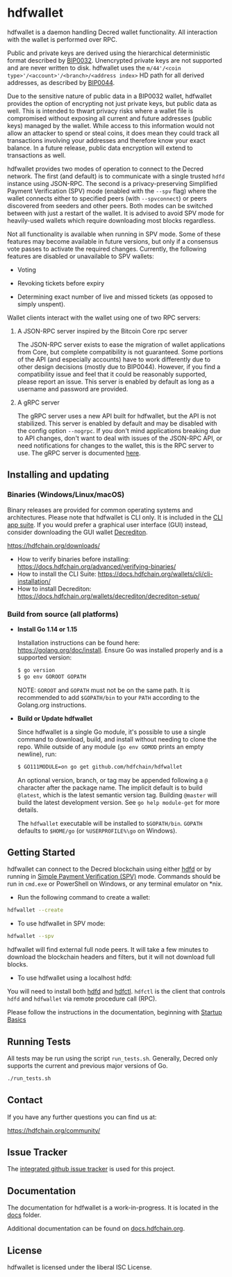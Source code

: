 hdfwallet
=========

hdfwallet is a daemon handling Decred wallet functionality.  All interaction
with the wallet is performed over RPC.

Public and private keys are derived using the hierarchical
deterministic format described by
[BIP0032](https://github.com/bitcoin/bips/blob/master/bip-0032.mediawiki).
Unencrypted private keys are not supported and are never written to
disk.  hdfwallet uses the
`m/44'/<coin type>'/<account>'/<branch>/<address index>`
HD path for all derived addresses, as described by
[BIP0044](https://github.com/bitcoin/bips/blob/master/bip-0044.mediawiki).

Due to the sensitive nature of public data in a BIP0032 wallet,
hdfwallet provides the option of encrypting not just private keys, but
public data as well.  This is intended to thwart privacy risks where a
wallet file is compromised without exposing all current and future
addresses (public keys) managed by the wallet. While access to this
information would not allow an attacker to spend or steal coins, it
does mean they could track all transactions involving your addresses
and therefore know your exact balance.  In a future release, public data
encryption will extend to transactions as well.

hdfwallet provides two modes of operation to connect to the Decred
network.  The first (and default) is to communicate with a single
trusted `hdfd` instance using JSON-RPC.  The second is a
privacy-preserving Simplified Payment Verification (SPV) mode (enabled
with the `--spv` flag) where the wallet connects either to specified
peers (with `--spvconnect`) or peers discovered from seeders and other
peers. Both modes can be switched between with just a restart of the
wallet.  It is advised to avoid SPV mode for heavily-used wallets
which require downloading most blocks regardless.

Not all functionality is available when running in SPV mode.  Some of
these features may become available in future versions, but only if a
consensus vote passes to activate the required changes.  Currently,
the following features are disabled or unavailable to SPV wallets:

  * Voting

  * Revoking tickets before expiry

  * Determining exact number of live and missed tickets (as opposed to
    simply unspent).

Wallet clients interact with the wallet using one of two RPC servers:

  1. A JSON-RPC server inspired by the Bitcoin Core rpc server

     The JSON-RPC server exists to ease the migration of wallet applications
     from Core, but complete compatibility is not guaranteed.  Some portions of
     the API (and especially accounts) have to work differently due to other
     design decisions (mostly due to BIP0044).  However, if you find a
     compatibility issue and feel that it could be reasonably supported, please
     report an issue.  This server is enabled by default as long as a username
     and password are provided.

  2. A gRPC server

     The gRPC server uses a new API built for hdfwallet, but the API is not
     stabilized.  This server is enabled by default and may be disabled with
     the config option `--nogrpc`.  If you don't mind applications breaking
     due to API changes, don't want to deal with issues of the JSON-RPC API, or
     need notifications for changes to the wallet, this is the RPC server to
     use. The gRPC server is documented [here](./rpc/documentation/README.md).

## Installing and updating

### Binaries (Windows/Linux/macOS)

Binary releases are provided for common operating systems and architectures.
Please note that hdfwallet is CLI only. It is included in the
[CLI app suite](https://github.com/hdfchain/hdfchain-release/releases/tag/v1.5.1).
If you would prefer a graphical user interface (GUI) instead, consider
downloading the GUI wallet [Decrediton](https://github.com/hdfchain/decrediton).

https://hdfchain.org/downloads/

* How to verify binaries before installing: https://docs.hdfchain.org/advanced/verifying-binaries/
* How to install the CLI Suite: https://docs.hdfchain.org/wallets/cli/cli-installation/
* How to install Decrediton: https://docs.hdfchain.org/wallets/decrediton/decrediton-setup/

### Build from source (all platforms)

- **Install Go 1.14 or 1.15**

  Installation instructions can be found here: https://golang.org/doc/install.
  Ensure Go was installed properly and is a supported version:
  ```sh
  $ go version
  $ go env GOROOT GOPATH
  ```
  NOTE: `GOROOT` and `GOPATH` must not be on the same path. It is recommended
  to add `$GOPATH/bin` to your `PATH` according to the Golang.org instructions.

- **Build or Update hdfwallet**

  Since hdfwallet is a single Go module, it's possible to use a single command to
  download, build, and install without needing to clone the repo. While outside
  of any module (`go env GOMOD` prints an empty newline), run:

  ```sh
  $ GO111MODULE=on go get github.com/hdfchain/hdfwallet
  ```

  An optional version, branch, or tag may be appended following a `@` character
  after the package name.  The implicit default is to build `@latest`, which is
  the latest semantic version tag.  Building `@master` will build the latest
  development version.  See `go help module-get` for more details.

  The `hdfwallet` executable will be installed to `$GOPATH/bin`.  `GOPATH`
  defaults to `$HOME/go` (or `%USERPROFILE%\go` on Windows).

## Getting Started

hdfwallet can connect to the Decred blockchain using either [hdfd](https://github.com/hdfchain/hdfd)
or by running in [Simple Payment Verification (SPV)](https://docs.hdfchain.org/wallets/spv/)
mode. Commands should be run in `cmd.exe` or PowerShell on Windows, or any
terminal emulator on *nix.

- Run the following command to create a wallet:

```sh
hdfwallet --create
```

- To use hdfwallet in SPV mode:

```sh
hdfwallet --spv
```

hdfwallet will find external full node peers. It will take a few minutes to
download the blockchain headers and filters, but it will not download full blocks.

- To use hdfwallet using a localhost hdfd:

You will need to install both [hdfd](https://github.com/hdfchain/hdfd) and
[hdfctl](https://github.com/hdfchain/hdfctl). `hdfctl` is the client that controls
`hdfd` and `hdfwallet` via remote procedure call (RPC).

Please follow the instructions in the documentation, beginning with
[Startup Basics](https://docs.hdfchain.org/wallets/cli/startup-basics/)

## Running Tests

All tests may be run using the script `run_tests.sh`. Generally, Decred only
supports the current and previous major versions of Go.

```sh
./run_tests.sh
```

## Contact

If you have any further questions you can find us at:

https://hdfchain.org/community/

## Issue Tracker

The [integrated github issue tracker](https://github.com/hdfchain/hdfwallet/issues)
is used for this project.

## Documentation

The documentation for hdfwallet is a work-in-progress.  It is located in the
[docs](https://github.com/hdfchain/hdfwallet/tree/master/docs) folder.

Additional documentation can be found on
[docs.hdfchain.org](https://docs.hdfchain.org/wallets/cli/hdfwallet-setup/).

## License

hdfwallet is licensed under the liberal ISC License.
